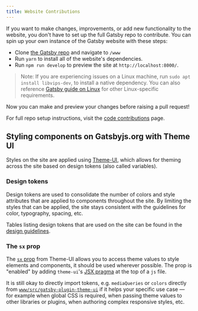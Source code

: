 ```yaml
---
title: Website Contributions
---
```


If you want to make changes, improvements, or add new functionality to the website, you don't have to set up the full Gatsby repo to contribute. You can spin up your own instance of the Gatsby website with these steps:

- Clone [the Gatsby repo](https://github.com/gatsbyjs/gatsby/) and navigate to `/www`
- Run `yarn` to install all of the website's dependencies.
- Run `npm run develop` to preview the site at `http://localhost:8000/`.

> Note: If you are experiencing issues on a Linux machine, run `sudo apt install libvips-dev`, to install a native dependency. You can also reference [Gatsby guide on Linux](/docs/gatsby-on-linux/) for other Linux-specific requirements.

Now you can make and preview your changes before raising a pull request!

For full repo setup instructions, visit the [code contributions](/contributing/code-contributions/) page.

## Styling components on Gatsbyjs.org with Theme UI

Styles on the site are applied using [Theme-UI](https://theme-ui.com/), which allows for theming across the site based on design tokens (also called variables).

### Design tokens

Design tokens are used to consolidate the number of colors and style attributes that are applied to components throughout the site. By limiting the styles that can be applied, the site stays consistent with the guidelines for color, typography, spacing, etc.

Tables listing design tokens that are used on the site can be found in the [design guidelines](/guidelines/design-tokens/).

### The `sx` prop

The [`sx` prop](https://theme-ui.com/sx-prop) from Theme-UI allows you to access theme values to style elements and components, it should be used wherever possible. The prop is "enabled" by adding `theme-ui`'s [JSX pragma](https://theme-ui.com/jsx-pragma) at the top of a `js` file.

It is still okay to directly import tokens, e.g. `mediaQueries` or `colors` directly from [`www/src/gatsby-plugin-theme-ui`](https://github.com/gatsbyjs/gatsby/blob/master/www/src/gatsby-plugin-theme-ui/index.js) if it helps your specific use case — for example when global CSS is required, when passing theme values to other libraries or plugins, when authoring complex responsive styles, etc.
